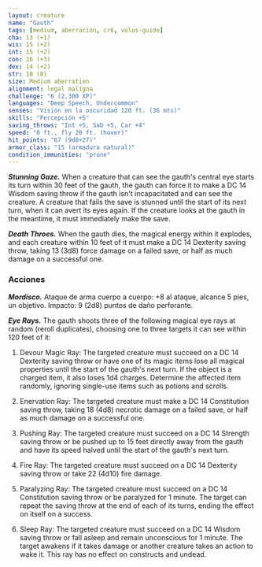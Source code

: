```yaml
---
layout: creature
name: "Gauth"
tags: [medium, aberracion, cr6, volos-guide]
cha: 13 (+1)
wis: 15 (+2)
int: 15 (+2)
con: 16 (+3)
dex: 14 (+2)
str: 10 (0)
size: Medium aberration
alignment: legal maligna
challenge: "6 (2,300 XP)"
languages: "Deep Speech, Undercommon"
senses: "Visión en la oscuridad 120 ft. (36 mts)"
skills: "Percepción +5"
saving_throws: "Int +5, Sab +5, Car +4"
speed: "0 ft., fly 20 ft. (hover)"
hit_points: "67 (9d8+27)"
armor_class: "15 (armadura natural)"
condition_immunities: "prone"
---
```


***Stunning Gaze.*** When a creature that can see the gauth's central eye starts its turn within 30 feet of the gauth, the gauth can force it to make a DC 14 Wisdom saving throw if the gauth isn't incapacitated and can see the creature. A creature that fails the save is stunned until the start of its next turn, when it can avert its eyes again. If the creature looks at the gauth in the meantime, it must immediately make the save.

***Death Throes.*** When the gauth dies, the magical energy within it explodes, and each creature within 10 feet of it must make a DC 14 Dexterity saving throw, taking 13 (3d8) force damage on a failed save, or half as much damage on a successful one.

### Acciones

***Mordisco.*** Ataque de arma cuerpo a cuerpo: +8 al ataque, alcance 5 pies, un objetivo. Impacto: 9 (2d8) puntos de daño perforante.

***Eye Rays.*** The gauth shoots three of the following magical eye rays at random (reroll duplicates), choosing one to three targets it can see within 120 feet of it:

1. Devour Magic Ray: The targeted creature must succeed on a DC 14 Dexterity saving throw or have one of its magic items lose all magical properties until the start of the gauth's next turn. If the object is a charged item, it also loses 1d4 charges. Determine the affected item randomly, ignoring single-use items such as potions and scrolls.

2. Enervation Ray: The targeted creature must make a DC 14 Constitution saving throw, taking 18 (4d8) necrotic damage on a failed save, or half as much damage on a successful one.

3. Pushing Ray: The targeted creature must succeed on a DC 14 Strength saving throw or be pushed up to 15 feet directly away from the gauth and have its speed halved until the start of the gauth's next turn.

4. Fire Ray: The targeted creature must succeed on a DC 14 Dexterity saving throw or take 22 (4d10) fire damage.

5. Paralyzing Ray: The targeted creature must succeed on a DC 14 Constitution saving throw or be paralyzed for 1 minute. The target can repeat the saving throw at the end of each of its turns, ending the effect on itself on a success.

6. Sleep Ray: The targeted creature must succeed on a DC 14 Wisdom saving throw or fall asleep and remain unconscious for 1 minute. The target awakens if it takes damage or another creature takes an action to wake it. This ray has no effect on constructs and undead.